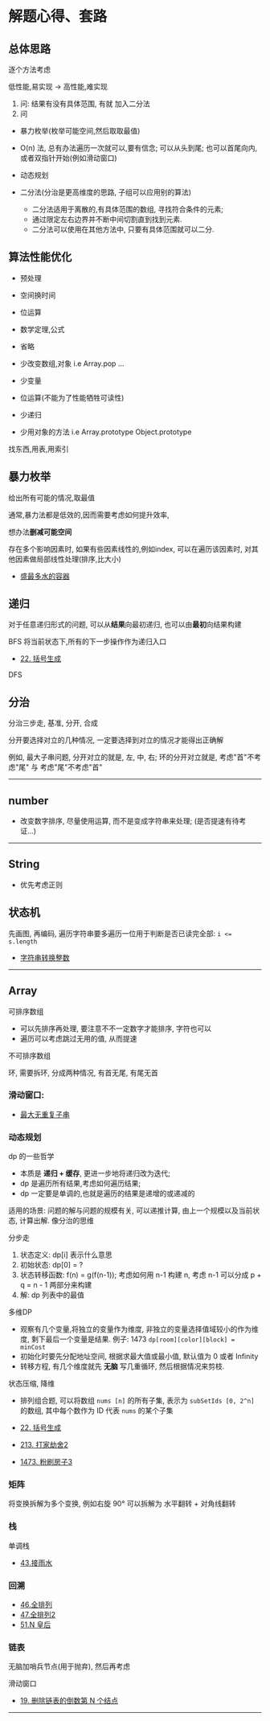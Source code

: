 # 解题心得、套路


## 总体思路

逐个方法考虑

低性能,易实现  ->  高性能,难实现

1. 问: 结果有没有具体范围, 有就 加入二分法
2. 问

- 暴力枚举(枚举可能空间,然后取取最值)
- O(n) 法, 总有办法遍历一次就可以,要有信念; 可以从头到尾; 也可以首尾向内, 或者双指针开始(例如滑动窗口)
- 动态规划


- 二分法(分治是更高维度的思路, 子组可以应用别的算法)
  - 二分法适用于离散的,有具体范围的数组, 寻找符合条件的元素;
  - 通过限定左右边界并不断中间切割直到找到元素.
  - 二分法可以使用在其他方法中, 只要有具体范围就可以二分.

## 算法性能优化

- 预处理
- 空间换时间
- 位运算
- 数学定理,公式
- 省略

- 少改变数组,对象 i.e Array.pop ...
- 少变量
- 位运算(不能为了性能牺牲可读性)
- 少递归
- 少用对象的方法 i.e Array.prototype Object.prototype

找东西,用表,用索引


## 暴力枚举

给出所有可能的情况,取最值

通常,暴力法都是低效的,因而需要考虑如何提升效率,

想办法**删减可能空间**

存在多个影响因素时, 如果有些因素线性的,例如index, 可以在遍历该因素时, 对其他因素做局部线性处理(排序,比大小)
- [盛最多水的容器](/solution/02.medium/11.container-with-most-water.md)



## 递归

对于任意递归形式的问题, 可以从**结果**向最初递归, 也可以由**最初**向结果构建


BFS
将当前状态下,所有的下一步操作作为递归入口

- [22. 括号生成](/solution/02.medium/22.generate-parentheses.md)

DFS

## 分治

分治三步走, 基准, 分开, 合成

分开要选择对立的几种情况, 一定要选择到对立的情况才能得出正确解

例如, 最大子串问题, 分开对立的就是, 左, 中, 右; 环的分开对立就是, 考虑"首"不考虑"尾" 与 考虑"尾"不考虑"首"

----

## number

- 改变数字排序, 尽量使用运算, 而不是变成字符串来处理; (是否提速有待考证...)

---
## String

- 优先考虑正则


## 状态机

先画图, 再编码, 遍历字符串要多遍历一位用于判断是否已读完全部: `i <= s.length`

- [字符串转换整数](/solution/02.medium/08.string-to-integer-atoi.md)


---
## Array

可排序数组

- 可以先排序再处理, 要注意不不一定数字才能排序, 字符也可以
- 遍历可以考虑跳过无用的值, 从而提速

不可排序数组

环, 需要拆环, 分成两种情况, 有首无尾, 有尾无首

### 滑动窗口:

- [最大无重复子串](/solution/03.hard/03.longest-substring-without-repeating-characters.md)

### 动态规划

dp 的一些哲学

- 本质是 **递归 + 缓存**, 更进一步地将递归改为迭代;
- dp 是遍历所有结果,考虑如何遍历结果;
- dp 一定要是单调的,也就是遍历的结果是递增的或递减的

适用的场景: 问题的解与问题的规模有关, 可以递推计算, 由上一个规模以及当前状态, 计算出解. 像分治的思维

分步走
1. 状态定义: dp[i] 表示什么意思
2. 初始状态: dp[0] = ?
3. 状态转移函数:  f(n) = g(f(n-1)); 考虑如何用 n-1 构建 n, 考虑 n-1 可以分成 p + q = n - 1 两部分来构建
4. 解: dp 列表中的最值

多维DP
- 观察有几个变量,将独立的变量作为维度, 非独立的变量选择值域较小的作为维度, 剩下最后一个变量是结果. 例子: 1473 `dp[room][color][block] = minCost`
- 初始化时要先分配地址空间, 根据求最大值或最小值, 默认值为 0 或者 Infinity
- 转移方程, 有几个维度就先 **无脑** 写几重循环, 然后根据情况来剪枝.

状态压缩, 降维
- 排列组合题, 可以将数组 `nums [n]` 的所有子集, 表示为 `subSetIds [0, 2^n]` 的数组, 其中每个数作为 ID 代表 `nums` 的某个子集

- [22. 括号生成](/solution/02.medium/22.generate-parentheses.md)
- [213. 打家劫舍2](/solution/02.medium/213.house-robber-2.md)
- [1473. 粉刷房子3](/solution/hard/1473.paint-house-iii.md)

### 矩阵

将变换拆解为多个变换, 例如右旋 90° 可以拆解为 水平翻转 + 对角线翻转

### 栈

单调栈
- [43.接雨水](/solution/03.hard/42.trapping-rain-water.md)


### 回溯

- [46.全排列](/solution/medium/46.permutations.md)
- [47.全排列2](/solution/medium/47.permutations-ii.md)
- [51.N 皇后](/solution/hard/51.n-queens.md)

### 链表

无脑加哨兵节点(用于抛弃), 然后再考虑

滑动窗口

- [19. 删除链表的倒数第 N 个结点](/solution/02.medium/19.remove-nth-node-from-end-of-list.md)

---
